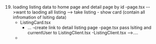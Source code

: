 19. loading listing data to home page and detail page by id
    -page.tsx -->want to laoding all listing 
        --> take listing
        - show card (contain all infromation of lsiting data)
    - ListingCard.tsx
        - ...
    -create link to detail listing page
    -page.tsx pass lsiting and currentUser to ListingClient.tsx
    -ListingClient.tsx -->....
    -



            



